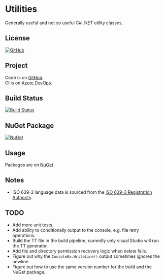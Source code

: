 # Utilities

Generally useful and not so useful C# .NET utility classes.

## License

[![GitHub](https://img.shields.io/github/license/ptr727/Utilities)](https://github.com/ptr727/Utilities/blob/master/LICENSE)

## Project

Code is on [GitHub](https://github.com/ptr727/Utilities).   
CI is on [Azure DevOps](https://dev.azure.com/pieterv/Utilities).

## Build Status

[![Build Status](https://dev.azure.com/pieterv/Utilities/_apis/build/status/Utilities-YAML-CI?branchName=master)](https://dev.azure.com/pieterv/Utilities/_build/latest?definitionId=25&branchName=master)

## NuGet Package

[![NuGet](https://img.shields.io/nuget/v/InsaneGenius.Utilities?logo=nuget)](https://www.nuget.org/packages/InsaneGenius.Utilities/)

## Usage

Packages are on [NuGet](https://www.nuget.org/packages/InsaneGenius.Utilities/).

## Notes

- ISO 639-3 language data is sourced from the [ISO 639-3 Registration Authority](https://iso639-3.sil.org/code_tables/download_tables).

## TODO

- Add more unit tests.
- Add ability to conditionally output to the console, e.g. file retry operations.
- Build the TT file in the build pipeline, currently only visual Studio will run the TT generator.
- Add file and directory permission recovery logic when delete fails.
- Figure out why the `ConsoleEx.WriteLine()` output sometimes ignores the newline.
- Figure out how to use the same version number for the build and the NuGet package.
